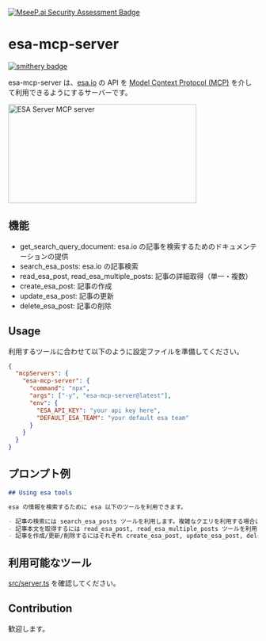 [![MseeP.ai Security Assessment Badge](https://mseep.net/pr/d-kimuson-esa-mcp-server-badge.png)](https://mseep.ai/app/d-kimuson-esa-mcp-server)

# esa-mcp-server

[![smithery badge](https://smithery.ai/badge/@d-kimuson/esa-mcp-server)](https://smithery.ai/server/@d-kimuson/esa-mcp-server)

esa-mcp-server は、[esa.io](https://esa.io) の API を [Model Context Protocol (MCP)](https://github.com/microsoft/model-context-protocol) を介して利用できるようにするサーバーです。

<a href="https://glama.ai/mcp/servers/undwqgwbtd"><img width="380" height="200" src="https://glama.ai/mcp/servers/undwqgwbtd/badge" alt="ESA Server MCP server" /></a>

## 機能

- get_search_query_document: esa.io の記事を検索するためのドキュメンテーションの提供
- search_esa_posts: esa.io の記事検索
- read_esa_post, read_esa_multiple_posts: 記事の詳細取得（単一・複数）
- create_esa_post: 記事の作成
- update_esa_post: 記事の更新
- delete_esa_post: 記事の削除

## Usage

利用するツールに合わせて以下のように設定ファイルを準備してください。

```json
{
  "mcpServers": {
    "esa-mcp-server": {
      "command": "npx",
      "args": ["-y", "esa-mcp-server@latest"],
      "env": {
        "ESA_API_KEY": "your api key here",
        "DEFAULT_ESA_TEAM": "your default esa team"
      }
    }
  }
}
```

## プロンプト例

```markdown
## Using esa tools

esa の情報を検索するために esa 以下のツールを利用できます。

- 記事の検索には search_esa_posts ツールを利用します。複雑なクエリを利用する場合は get_search_query_document ツールで正確なクエリの記述方法を理解してから利用します。
- 記事本文を取得するには read_esa_post, read_esa_multiple_posts ツールを利用します。複数の記事を取得する必要がある場合は read_esa_multiple_posts でまとめて取得することを推奨します。
- 記事を作成/更新/削除するにはそれぞれ create_esa_post, update_esa_post, delete_esa_post ツールを利用します。
```

## 利用可能なツール

[src/server.ts](./src/server.ts) を確認してください。

## Contribution

歓迎します。
